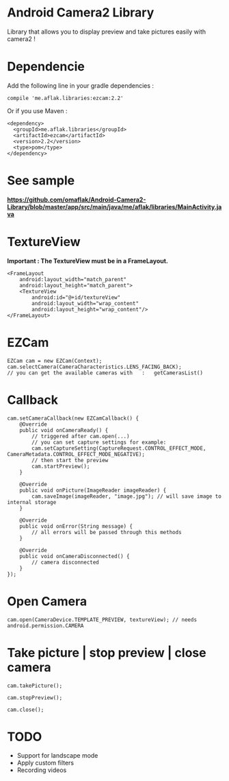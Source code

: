 # Android Camera2 Library
Library that allows you to display preview and take pictures easily with camera2 !

# Dependencie

Add the following line in your gradle dependencies :

	compile 'me.aflak.libraries:ezcam:2.2'

Or if you use Maven :

	<dependency>
	  <groupId>me.aflak.libraries</groupId>
	  <artifactId>ezcam</artifactId>
	  <version>2.2</version>
	  <type>pom</type>
	</dependency>

# See sample

**https://github.com/omaflak/Android-Camera2-Library/blob/master/app/src/main/java/me/aflak/libraries/MainActivity.java**

# TextureView

**Important : The TextureView must be in a FrameLayout.**

    <FrameLayout
        android:layout_width="match_parent"
        android:layout_height="match_parent">
        <TextureView
            android:id="@+id/textureView"
            android:layout_width="wrap_content"
            android:layout_height="wrap_content"/>
    </FrameLayout>

# EZCam

    EZCam cam = new EZCam(Context);
    cam.selectCamera(CameraCharacteristics.LENS_FACING_BACK);
    // you can get the available cameras with	:	getCamerasList()

# Callback

    cam.setCameraCallback(new EZCamCallback() {
    	@Override
        public void onCameraReady() {
        	// triggered after cam.open(...)
        	// you can set capture settings for example:
        	cam.setCaptureSetting(CaptureRequest.CONTROL_EFFECT_MODE, CameraMetadata.CONTROL_EFFECT_MODE_NEGATIVE);
        	// then start the preview
        	cam.startPreview();
        }

        @Override
        public void onPicture(ImageReader imageReader) {
        	cam.saveImage(imageReader, "image.jpg"); // will save image to internal storage
        }

        @Override
        public void onError(String message) {
            // all errors will be passed through this methods
        }

        @Override
        public void onCameraDisconnected() {
        	// camera disconnected
        }
    });
	
# Open Camera

	cam.open(CameraDevice.TEMPLATE_PREVIEW, textureView); // needs android.permission.CAMERA
	
# Take picture | stop preview | close camera 

	cam.takePicture();
	
	cam.stopPreview();

	cam.close();

# TODO

- Support for landscape mode
- Apply custom filters
- Recording videos